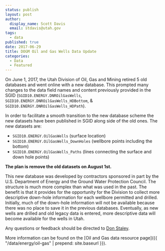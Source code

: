 ```yaml
---
status: publish
layout: post
author:
  display_name: Scott Davis
  email: stdavis@utah.gov
tags:
  - data
published: true
date: 2017-06-29
title: DOGM Oil and Gas Wells Data Update
categories:
  - Data
  - Featured
---
```


On June 1, 2017, the Utah Division of Oil, Gas and Mining retired 5 old databases and went online with a new database. This prompted many changes to the data field names and content previously provided in the SGID (`SGID10.ENERGY.DNROilGasWells`, `SGID10.ENERGY.DNROilGasWells_HDBottom`, & `SGID10.ENERGY.DNROilGasWells_HDPath`).

In order to facilitate a smooth transition to the new database scheme the new datasets have been published in SGID along side of the old ones. The new datasets are:
- `SGID10.ENERGY.OilGasWells` (surface location)
- `SGID10.ENERGY.OilGasWells_DownHoles` (wellbore points including the bottom)
- `SGID10.ENERGY.OilGasWells_Paths` (lines connecting the surface and down hole points)

**The plan is remove the old datasets on August 1st.**

This new database was developed by contractors sponsored in part by the U.S. Department of Energy and the Ground Water Protection Council. The structure is much more complex than what was used in the past. The benefit is that it provides for the opportunity for the Division to collect more descriptive down-hole information for each wellbore permitted and drilled. Initially, much of the down-hole information will not be available because there was no place to save it in the previous databases. Eventually, as new wells are drilled and old legacy data is entered, more descriptive data will become available for the wells in Utah.

Any questions or feedback should be directed to [Don Staley](mailto:donstaley@utah.gov).

More information can be found on the [Oil and Gas data resource page]({{ "/data/energy/oil-gas" | prepend: site.baseurl }}).

